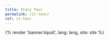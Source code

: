 ```yaml
---
title: Italy Tour
permalink: /it-tour/
ref: it-tour
---
```

{% render 'banner.liquid', lang: lang, site: site %}
